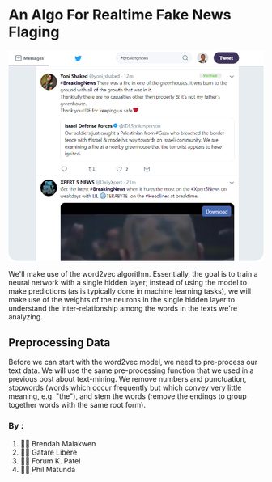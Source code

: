 # An Algo For Realtime Fake News Flaging
![Verified Post](images/bbc.png)


We'll make use of the word2vec algorithm. 
Essentially, the goal is to train a neural network with a single hidden layer; instead of using the model to make predictions (as is typically done in machine learning tasks), we will make use of the weights of the neurons in the single hidden layer to understand the inter-relationship among the words in the texts we're analyzing.
## Preprocessing Data
Before we can start with the word2vec model, we need to pre-process our text data. We will use the same pre-processing function that we used in a previous post about text-mining. We remove numbers and punctuation, stopwords (words which occur frequently but which convey very little meaning, e.g. "the"), and stem the words (remove the endings to group together words with the same root form).
### By :
1. 👩‍💻 Brendah Malakwen
2. 👨‍💻 Gatare Libère
3. 👩‍💻 Forum K. Patel
4. 👨‍💻 Phil Matunda
